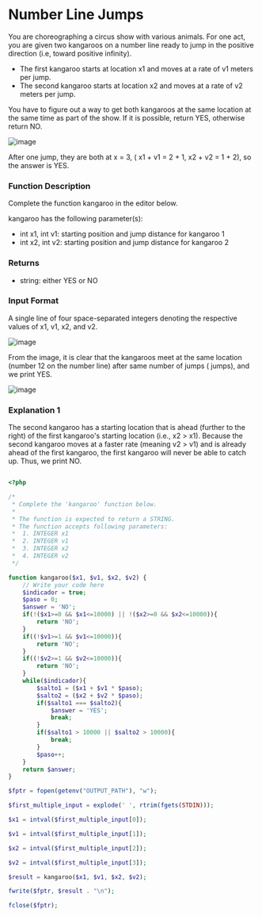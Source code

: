 # Number Line Jumps

You are choreographing a circus show with various animals. For one act, you are given two kangaroos on a number line ready to jump in the positive direction (i.e, toward positive infinity).


* The first kangaroo starts at location x1 and moves at a rate of v1 meters per jump.
* The second kangaroo starts at location x2 and moves at a rate of v2 meters per jump.

You have to figure out a way to get both kangaroos at the same location at the same time as part of the show. If it is possible, return YES, otherwise return NO.

![image](https://user-images.githubusercontent.com/23621801/183940088-334c0f7a-6670-4c96-97b5-805a16d13188.png)


After one jump, they are both at x = 3, ( x1 + v1 = 2 + 1, x2 + v2 = 1 + 2), so the answer is YES.

### Function Description

Complete the function kangaroo in the editor below.

kangaroo has the following parameter(s):

* int x1, int v1: starting position and jump distance for kangaroo 1
* int x2, int v2: starting position and jump distance for kangaroo 2


### Returns

* string: either YES or NO


### Input Format

A single line of four space-separated integers denoting the respective values of x1, v1, x2, and v2.


![image](https://user-images.githubusercontent.com/23621801/183942578-670c4e8c-f0a0-4715-b6d7-22bba1be912f.png)

From the image, it is clear that the kangaroos meet at the same location (number 12  on the number line) after same number of jumps ( jumps), and we print YES.

![image](https://user-images.githubusercontent.com/23621801/183942739-c75f677b-3513-4206-9a82-08fc3dc1f9e4.png)


### Explanation 1


The second kangaroo has a starting location that is ahead (further to the right) of the first kangaroo's starting location (i.e., x2 > x1). 
Because the second kangaroo moves at a faster rate (meaning v2 > v1) and is already ahead of the first kangaroo, the first kangaroo will never be able to catch up. 
Thus, we print NO.




```php

<?php

/*
 * Complete the 'kangaroo' function below.
 *
 * The function is expected to return a STRING.
 * The function accepts following parameters:
 *  1. INTEGER x1
 *  2. INTEGER v1
 *  3. INTEGER x2
 *  4. INTEGER v2
 */

function kangaroo($x1, $v1, $x2, $v2) {
    // Write your code here
    $indicador = true;
    $paso = 0;
    $answer = 'NO';
    if(!($x1>=0 && $x1<=10000) || !($x2>=0 && $x2<=10000)){
        return 'NO';
    }
    if((!$v1>=1 && $v1<=10000)){
        return 'NO';
    }
    if((!$v2>=1 && $v2<=10000)){
        return 'NO';
    }
    while($indicador){
        $salto1 = ($x1 + $v1 * $paso);
        $salto2 = ($x2 + $v2 * $paso);
        if($salto1 === $salto2){
            $answer = 'YES';
            break;
        }
        if($salto1 > 10000 || $salto2 > 10000){
            break;
        }
        $paso++;
    }
    return $answer;
}

$fptr = fopen(getenv("OUTPUT_PATH"), "w");

$first_multiple_input = explode(' ', rtrim(fgets(STDIN)));

$x1 = intval($first_multiple_input[0]);

$v1 = intval($first_multiple_input[1]);

$x2 = intval($first_multiple_input[2]);

$v2 = intval($first_multiple_input[3]);

$result = kangaroo($x1, $v1, $x2, $v2);

fwrite($fptr, $result . "\n");

fclose($fptr);


```

